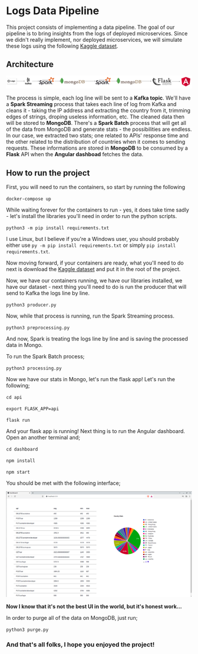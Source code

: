 # Logs Data Pipeline

This project consists of implementing a data pipeline. The goal of our pipeline is to bring insights from the logs of deployed microservices.
Since we didn't really implement, nor deployed microservices, we will simulate these logs using the following [Kaggle dataset](https://www.kaggle.com/datasets/vishnu0399/server-logs?select=logfiles.log). 

## Architecture

<p align="center">
  <img src="./assets/archi.png" alt="architecture" />
</p>

The process is simple, each log line will be sent to a __Kafka topic__. We'll have a __Spark Streaming__ process that takes each line of log from Kafka and cleans it - taking the IP address and extracting the country from it, trimming edges of strings, droping useless information, etc. The cleaned data then will be stored to __MongoDB__. There's a __Spark Batch__ process that will get all of the data from MongoDB and generate stats - the possibilities are endless. In our case, we extracted two stats; one related to APIs' response time and the other related to the distribution of countries when it comes to sending requests. These informations are stored in __MongoDB__ to be consumed by a __Flask__ API when the __Angular dashboad__ fetches the data.

## How to run the project

First, you will need to run the containers, so start by running the following

`docker-compose up`

While waiting forever for the containers to run - yes, it does take time sadly - let's install the libraries you'll need in order to run the python scripts.

`python3 -m pip install requirements.txt`

I use Linux, but I believe if you're a Windows user, you should probably either use `py -m pip install requirements.txt` or simply `pip install requirements.txt`.

Now moving forward, if your containers are ready, what you'll need to do next is download the [Kaggle dataset](https://www.kaggle.com/datasets/vishnu0399/server-logs?select=logfiles.log) and put it in the root of the project.

Now, we have our containers running, we have our libraries installed, we have our dataset - next thing you'll need to do is run the producer that will send to Kafka the logs line by line.

`python3 producer.py`

Now, while that process is running, run the Spark Streaming process.

`python3 preprocessing.py`

And now, Spark is treating the logs line by line and is saving the processed data in Mongo.

To run the Spark Batch process;

`python3 processing.py`

Now we have our stats in Mongo, let's run the flask app! Let's run the following;

`cd api`

`export FLASK_APP=api`

`flask run`

And your flask app is running! Next thing is to run the Angular dashboard. Open an another terminal and;

`cd dashboard`

`npm install`

`npm start`

You should be met with the following interface;

<p align="center">
  <img src="./assets/dashboard.png" alt="dashboard" />
</p>

__Now I know that it's not the best UI in the world, but it's honest work...__

In order to purge all of the data on MongoDB, just run;

`python3 purge.py`

### And that's all folks, I hope you enjoyed the project!
